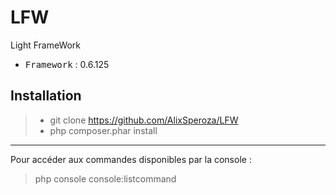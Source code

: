 # LFW
Light FrameWork

 - <kbd>Framework</kbd> : 0.6.125

Installation
----------

> - git clone https://github.com/AlixSperoza/LFW
> - php composer.phar install

----------

Pour accéder aux commandes disponibles par la console :
> php console console:listcommand